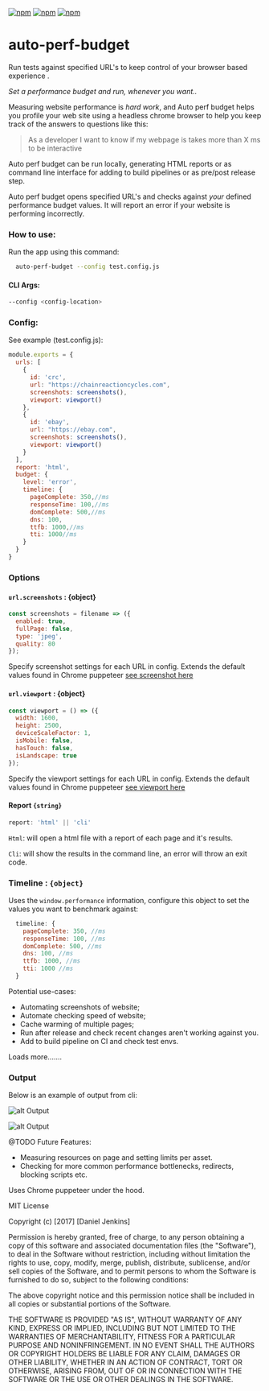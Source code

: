 
[![npm](https://img.shields.io/npm/dm/auto-perf-budget.svg)]()
[![npm](https://img.shields.io/npm/dt/auto-perf-budget.svg)]()
[![npm](https://img.shields.io/npm/v/auto-perf-budget.svg)]()



# auto-perf-budget
Run tests against specified URL's to keep control of your browser based experience . 

*Set a performance budget and run, whenever you want..*

Measuring website performance is *hard work*, and Auto perf budget helps you profile your web site using a headless chrome browser to help you keep track of the answers to questions like this:

> As a developer I want to know if my webpage is takes more than X ms to be interactive

Auto perf budget can be run locally, generating HTML reports or as command line interface for adding to build pipelines or as pre/post release step.

Auto perf budget opens specified URL's and checks against *your* defined performance budget values. It will report an error if your website is performing incorrectly.


### How to use:
Run the app using this command:
```bash
  auto-perf-budget --config test.config.js
```
#### CLI Args:
```bash
--config <config-location>
```
### Config:
See example (test.config.js):
```javascript
module.exports = {
  urls: [
    {
      id: 'crc',
      url: "https://chainreactioncycles.com",
      screenshots: screenshots(),
      viewport: viewport()
    },
    {
      id: 'ebay',
      url: "https://ebay.com",
      screenshots: screenshots(),
      viewport: viewport()
    }
  ],
  report: 'html',
  budget: {
    level: 'error',
    timeline: {
      pageComplete: 350,//ms
      responseTime: 100,//ms
      domComplete: 500,//ms
      dns: 100,
      ttfb: 1000,//ms
      tti: 1000//ms
    }
  }
}
```

### Options

#### `url.screenshots` : {object}
```javascript
const screenshots = filename => ({
  enabled: true,
  fullPage: false,
  type: 'jpeg',
  quality: 80
}); 
```
Specify screenshot settings for each URL in config. Extends the default values found in Chrome puppeteer
[see screenshot here](https://github.com/GoogleChrome/puppeteer/blob/master/docs/api.md#pagescreenshotoptions)

#### `url.viewport` : {object}
```javascript
const viewport = () => ({
  width: 1600,
  height: 2500,
  deviceScaleFactor: 1,
  isMobile: false,
  hasTouch: false,
  isLandscape: true
}); 
```
Specify the viewport settings for each URL in config. Extends the default values found in Chrome puppeteer
[see viewport here](https://github.com/GoogleChrome/puppeteer/blob/master/docs/api.md#pageviewport)

#### Report `{string}`
``` javascript
report: 'html' || 'cli' 
````
`Html`: will open a html file with a report of each page and it's results.

`Cli`: will show the results in the command line, an error will throw an exit code.

### Timeline : `{object}`
Uses the `window.performance` information, configure this object to set the values you want to benchmark against:
```javascript
  timeline: {
    pageComplete: 350, //ms
    responseTime: 100, //ms
    domComplete: 500, //ms
    dns: 100, //ms
    ttfb: 1000, //ms
    tti: 1000 //ms
  }
```

Potential use-cases:
- Automating screenshots of website;
- Automate checking speed of website;
- Cache warming of multiple pages;
- Run after release and check recent changes aren't working against you.
- Add to build pipeline on CI and check test envs.

Loads more.......

### Output

Below is an example of output from cli:
 
![alt Output][OP]

[OP]: img/output.png "Logo Title Text 2"
 
![alt Output][OPHTML]

[OPHTML]: img/html-report.png "HTML REPORT"


@TODO Future Features:

- Measuring resources on page and setting limits per asset.
- Checking for more common performance bottlenecks, redirects, blocking scripts etc.

Uses Chrome puppeteer under the hood.

MIT License

Copyright (c) [2017] [Daniel Jenkins]

Permission is hereby granted, free of charge, to any person obtaining a copy
of this software and associated documentation files (the "Software"), to deal
in the Software without restriction, including without limitation the rights
to use, copy, modify, merge, publish, distribute, sublicense, and/or sell
copies of the Software, and to permit persons to whom the Software is
furnished to do so, subject to the following conditions:

The above copyright notice and this permission notice shall be included in all
copies or substantial portions of the Software.

THE SOFTWARE IS PROVIDED "AS IS", WITHOUT WARRANTY OF ANY KIND, EXPRESS OR
IMPLIED, INCLUDING BUT NOT LIMITED TO THE WARRANTIES OF MERCHANTABILITY,
FITNESS FOR A PARTICULAR PURPOSE AND NONINFRINGEMENT. IN NO EVENT SHALL THE
AUTHORS OR COPYRIGHT HOLDERS BE LIABLE FOR ANY CLAIM, DAMAGES OR OTHER
LIABILITY, WHETHER IN AN ACTION OF CONTRACT, TORT OR OTHERWISE, ARISING FROM,
OUT OF OR IN CONNECTION WITH THE SOFTWARE OR THE USE OR OTHER DEALINGS IN THE
SOFTWARE.
